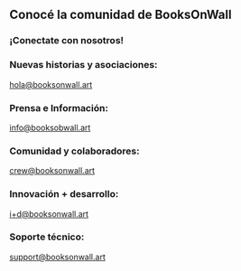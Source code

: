 ## Conocé la comunidad de BooksOnWall

### ¡Conectate con nosotros!

### Nuevas historias y asociaciones:

hola@booksonwall.art

### Prensa e Información:

info@booksobwall.art

### Comunidad y colaboradores:

crew@booksonwall.art

### Innovación + desarrollo:

i+d@booksonwall.art

### Soporte técnico:

support@booksonwall.art
